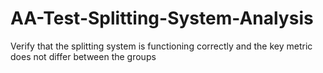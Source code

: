 # AA-Test-Splitting-System-Analysis
Verify that the splitting system is functioning correctly and the key metric does not differ between the groups

